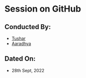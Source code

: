 # Session on GitHub
## Conducted By: 
- [Tushar](https://github.com/calto16)
- [Aaradhya](https://github.com/ThunderSmoker)

## Dated On:
- 28th Sept, 2022
